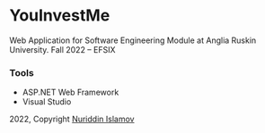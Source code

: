 # YouInvestMe
Web Application for Software Engineering Module at Anglia Ruskin University. Fall 2022 – EFSIX

### Tools
- ASP.NET Web Framework
- Visual Studio


2022, Copyright [Nuriddin Islamov](https://nuriddinislamov.com/)
